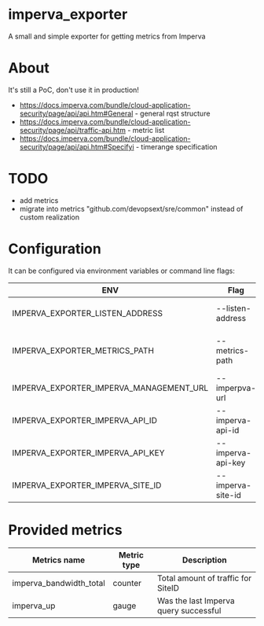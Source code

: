 # imperva_exporter

A small and simple exporter for getting metrics from Imperva

# About

It's still a PoC, don't use it in production!

- https://docs.imperva.com/bundle/cloud-application-security/page/api/api.htm#General - general rqst structure
- https://docs.imperva.com/bundle/cloud-application-security/page/api/traffic-api.htm - metric list
- https://docs.imperva.com/bundle/cloud-application-security/page/api/api.htm#Specifyi - timerange specification

# TODO
- add metrics
- migrate into metrics "github.com/devopsext/sre/common" instead of custom realization

# Configuration

It can be configured via environment variables or command line flags:

| ENV                                     | Flag              | Description                        | 
| ----------------------------------------|-------------------| -----------------------------------|
| IMPERVA_EXPORTER_LISTEN_ADDRESS         | --listen-address  | Address to listen on for telemetry |
| IMPERVA_EXPORTER_METRICS_PATH           | --metrics-path    | Path under which to expose metrics |
| IMPERVA_EXPORTER_IMPERVA_MANAGEMENT_URL | --imperpva-url    | Imperva management URL | 
| IMPERVA_EXPORTER_IMPERVA_API_ID         | --imperva-api-id  | Imperva API ID | 
| IMPERVA_EXPORTER_IMPERVA_API_KEY        | --imperva-api-key | Imperva API KEY |
| IMPERVA_EXPORTER_IMPERVA_SITE_ID        | --imperva-site-id | Imperva SiteID |

# Provided metrics

| Metrics name            | Metric type   | Description                           |
| ------------------------|---------------| --------------------------------------|
| imperva_bandwidth_total | counter       | Total amount of traffic for SiteID    |
| imperva_up              | gauge         | Was the last Imperva query successful |
